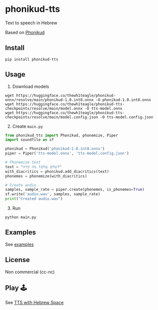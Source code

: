 # phonikud-tts

Text to speech in Hebrew

Based on [Phonikud](https://github.com/thewh1teagle/phonikud)

## Install

```console
pip install phonikud-tts
```

## Usage

1. Download models

```console
wget https://huggingface.co/thewh1teagle/phonikud-onnx/resolve/main/phonikud-1.0.int8.onnx -O phonikud-1.0.int8.onnx
wget https://huggingface.co/thewh1teagle/phonikud-tts-checkpoints/resolve/main/model.onnx -O tts-model.onnx
wget https://huggingface.co/thewh1teagle/phonikud-tts-checkpoints/resolve/main/model.config.json -O tts-model.config.json
```

2. Create `main.py`

```python
from phonikud_tts import Phonikud, phonemize, Piper
import soundfile as sf

phonikud = Phonikud('phonikud-1.0.int8.onnx')
piper = Piper('tts-model.onnx', 'tts-model.config.json')

# Phonemize text
text = "שלום עולם! מה קורה?"
with_diacritics = phonikud.add_diacritics(text)
phonemes = phonemize(with_diacritics)

# Create audio
samples, sample_rate = piper.create(phonemes, is_phonemes=True)
sf.write('audio.wav', samples, sample_rate)
print("Created audio.wav")
```

3. Run

```console
python main.py
```

## Examples

See [examples](examples)

## License

Non commercial (cc-nc)

## Play 🕹️

See [TTS with Hebrew Space](https://huggingface.co/spaces/thewh1teagle/phonikud-tts)
